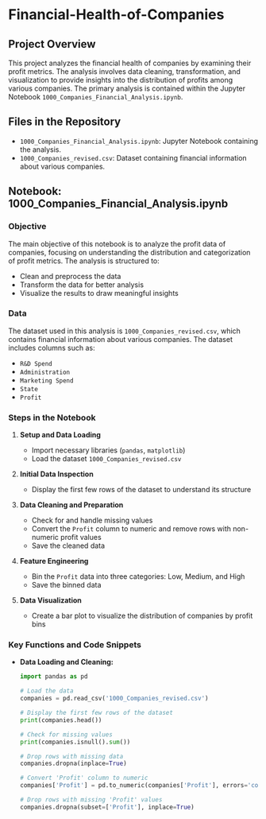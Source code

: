 # Financial-Health-of-Companies

## Project Overview

This project analyzes the financial health of companies by examining their profit metrics. The analysis involves data cleaning, transformation, and visualization to provide insights into the distribution of profits among various companies. The primary analysis is contained within the Jupyter Notebook `1000_Companies_Financial_Analysis.ipynb`.

## Files in the Repository

- `1000_Companies_Financial_Analysis.ipynb`: Jupyter Notebook containing the analysis.
- `1000_Companies_revised.csv`: Dataset containing financial information about various companies.

## Notebook: 1000_Companies_Financial_Analysis.ipynb

### Objective

The main objective of this notebook is to analyze the profit data of companies, focusing on understanding the distribution and categorization of profit metrics. The analysis is structured to:
- Clean and preprocess the data
- Transform the data for better analysis
- Visualize the results to draw meaningful insights

### Data

The dataset used in this analysis is `1000_Companies_revised.csv`, which contains financial information about various companies. The dataset includes columns such as:
- `R&D Spend`
- `Administration`
- `Marketing Spend`
- `State`
- `Profit`

### Steps in the Notebook

1. **Setup and Data Loading**
   - Import necessary libraries (`pandas`, `matplotlib`)
   - Load the dataset `1000_Companies_revised.csv`

2. **Initial Data Inspection**
   - Display the first few rows of the dataset to understand its structure

3. **Data Cleaning and Preparation**
   - Check for and handle missing values
   - Convert the `Profit` column to numeric and remove rows with non-numeric profit values
   - Save the cleaned data

4. **Feature Engineering**
   - Bin the `Profit` data into three categories: Low, Medium, and High
   - Save the binned data

5. **Data Visualization**
   - Create a bar plot to visualize the distribution of companies by profit bins

### Key Functions and Code Snippets

- **Data Loading and Cleaning:**
  ```python
  import pandas as pd

  # Load the data
  companies = pd.read_csv('1000_Companies_revised.csv')

  # Display the first few rows of the dataset
  print(companies.head())

  # Check for missing values
  print(companies.isnull().sum())

  # Drop rows with missing data
  companies.dropna(inplace=True)

  # Convert 'Profit' column to numeric
  companies['Profit'] = pd.to_numeric(companies['Profit'], errors='coerce')

  # Drop rows with missing 'Profit' values
  companies.dropna(subset=['Profit'], inplace=True)
